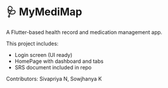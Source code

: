 # 🩺 MyMediMap

A Flutter-based health record and medication management app.

This project includes:
- Login screen (UI ready)
- HomePage with dashboard and tabs
- SRS document included in repo

Contributors: Sivapriya N, Sowjhanya K
